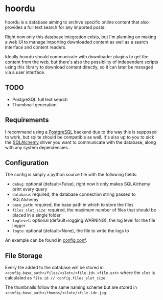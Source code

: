# hoordu

hoordu is a database aiming to archive specific online content that also provides a full text search for any imported posts.

Right now only this database integration exists, but I'm planning on making a web UI to manage importing downloaded content as well as a search interface and content readers.

Ideally hoordu should communicate with downloader plugins to get the content from the web, but there's also the possibility of independent scripts using this library to download content directly, so it can later be managed via a user interface.


## TODO

- PostgreSQL full text search
- Thumbnail generation


## Requirements

I recommend using a [PostgreSQL](https://www.postgresql.org/) backend due to the way this is supposed to work, but sqlite should be compatible as well.
It's also up to you to pick the [SQLAlchemy](https://www.sqlalchemy.org/) driver you want to communicate with the database, along with any system dependencies.


## Configuration

The config is simply a python source file with the following fields:

- `debug`: optional (default=False), right now it only makes SQLAlchemy print every query
- `database`: required, the database connection string passed to SQLAlchemy
- `base_path`: required, the base path in which to store the files
- `files_slot_size`: required, the maximum number of files that should be placed in a single folder
- `loglevel`: optional (default=logging.WARNING), the log level for the file logger
- `logto`: optional (default=None), the file to write the logs to

An example can be found in [config.conf](./config.conf).


## File Storage

Every file added to the database will be stored in `<config.base_path>/files/<slot>/<file.id>.<file.ext>` where the `slot` is calculated as `file.id // config.files_slot_size`.

The thumbnails follow the same naming scheme but are stored in `<config.base_path>/thumbs/<slot>/<file.id>.jpg`.


